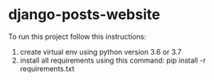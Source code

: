 # django-posts-website

To run this project follow this instructions:
1. create virtual env using python version 3.6 or 3.7
2. install all requirements using this command: pip install -r requirements.txt
